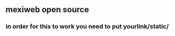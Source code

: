 <h2> mexiweb open source </h2>
<h3>in order for this to work you need to put yourlink/static/ </h3>
